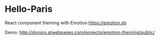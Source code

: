 # Hello-Paris
React component theming with Emotion https://emotion.sh

Demo: http://donsro.atwebpages.com/projects/emotion-theming/public/
